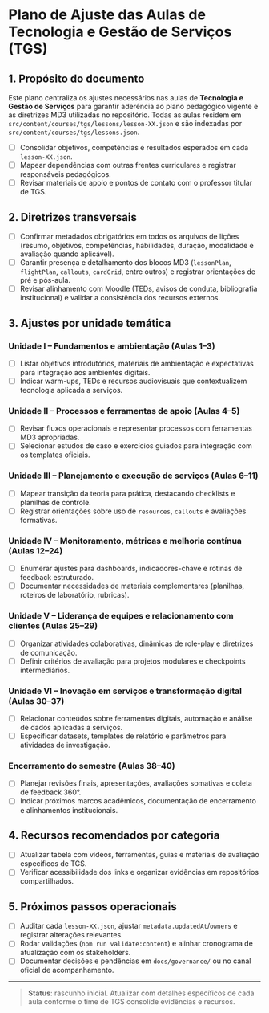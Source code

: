 # Plano de Ajuste das Aulas de Tecnologia e Gestão de Serviços (TGS)

## 1. Propósito do documento

Este plano centraliza os ajustes necessários nas aulas de **Tecnologia e Gestão de Serviços** para garantir aderência ao plano pedagógico vigente e às diretrizes MD3 utilizadas no repositório. Todas as aulas residem em `src/content/courses/tgs/lessons/lesson-XX.json` e são indexadas por `src/content/courses/tgs/lessons.json`.

- [ ] Consolidar objetivos, competências e resultados esperados em cada `lesson-XX.json`.
- [ ] Mapear dependências com outras frentes curriculares e registrar responsáveis pedagógicos.
- [ ] Revisar materiais de apoio e pontos de contato com o professor titular de TGS.

## 2. Diretrizes transversais

- [ ] Confirmar metadados obrigatórios em todos os arquivos de lições (resumo, objetivos, competências, habilidades, duração, modalidade e avaliação quando aplicável).
- [ ] Garantir presença e detalhamento dos blocos MD3 (`lessonPlan`, `flightPlan`, `callouts`, `cardGrid`, entre outros) e registrar orientações de pré e pós-aula.
- [ ] Revisar alinhamento com Moodle (TEDs, avisos de conduta, bibliografia institucional) e validar a consistência dos recursos externos.

## 3. Ajustes por unidade temática

### Unidade I – Fundamentos e ambientação (Aulas 1–3)

- [ ] Listar objetivos introdutórios, materiais de ambientação e expectativas para integração aos ambientes digitais.
- [ ] Indicar warm-ups, TEDs e recursos audiovisuais que contextualizem tecnologia aplicada a serviços.

### Unidade II – Processos e ferramentas de apoio (Aulas 4–5)

- [ ] Revisar fluxos operacionais e representar processos com ferramentas MD3 apropriadas.
- [ ] Selecionar estudos de caso e exercícios guiados para integração com os templates oficiais.

### Unidade III – Planejamento e execução de serviços (Aulas 6–11)

- [ ] Mapear transição da teoria para prática, destacando checklists e planilhas de controle.
- [ ] Registrar orientações sobre uso de `resources`, `callouts` e avaliações formativas.

### Unidade IV – Monitoramento, métricas e melhoria contínua (Aulas 12–24)

- [ ] Enumerar ajustes para dashboards, indicadores-chave e rotinas de feedback estruturado.
- [ ] Documentar necessidades de materiais complementares (planilhas, roteiros de laboratório, rubricas).

### Unidade V – Liderança de equipes e relacionamento com clientes (Aulas 25–29)

- [ ] Organizar atividades colaborativas, dinâmicas de role-play e diretrizes de comunicação.
- [ ] Definir critérios de avaliação para projetos modulares e checkpoints intermediários.

### Unidade VI – Inovação em serviços e transformação digital (Aulas 30–37)

- [ ] Relacionar conteúdos sobre ferramentas digitais, automação e análise de dados aplicadas a serviços.
- [ ] Especificar datasets, templates de relatório e parâmetros para atividades de investigação.

### Encerramento do semestre (Aulas 38–40)

- [ ] Planejar revisões finais, apresentações, avaliações somativas e coleta de feedback 360°.
- [ ] Indicar próximos marcos acadêmicos, documentação de encerramento e alinhamentos institucionais.

## 4. Recursos recomendados por categoria

- [ ] Atualizar tabela com vídeos, ferramentas, guias e materiais de avaliação específicos de TGS.
- [ ] Verificar acessibilidade dos links e organizar evidências em repositórios compartilhados.

## 5. Próximos passos operacionais

- [ ] Auditar cada `lesson-XX.json`, ajustar `metadata.updatedAt`/`owners` e registrar alterações relevantes.
- [ ] Rodar validações (`npm run validate:content`) e alinhar cronograma de atualização com os stakeholders.
- [ ] Documentar decisões e pendências em `docs/governance/` ou no canal oficial de acompanhamento.

---

> **Status**: rascunho inicial. Atualizar com detalhes específicos de cada aula conforme o time de TGS consolide evidências e recursos.
